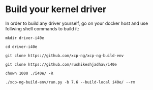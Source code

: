 # Build your kernel driver

In order to build any driver yourself, go on your docker host and use follwing shell commands to build it:

```
mkdir driver-i40e

cd driver-i40e

git clone https://github.com/xcp-ng/xcp-ng-build-env

git clone https://github.com/rushikeshjadhav/i40e

chown 1000 ./i40e/ -R

./xcp-ng-build-env/run.py -b 7.6 --build-local i40e/ --rm
```
